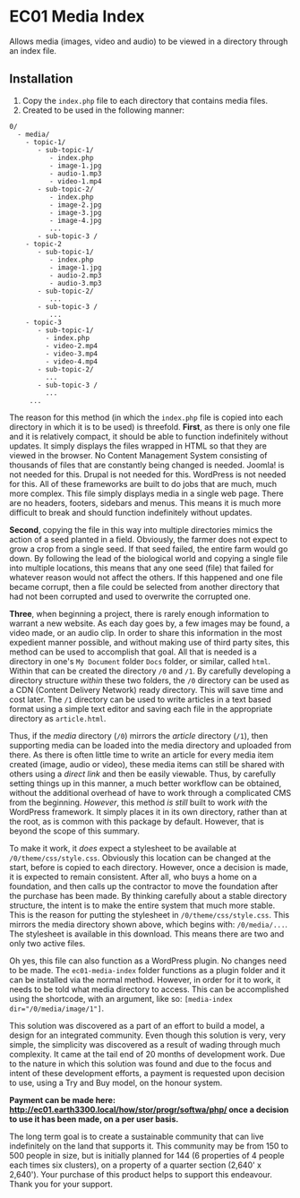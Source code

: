 # EC01 Media Index
Allows media (images, video and audio) to be viewed in a directory through an index file.

## Installation

1. Copy the `index.php` file to each directory that contains media files.
2. Created to be used in the following manner:

```
0/
  - media/
    - topic-1/
       - sub-topic-1/
          - index.php
          - image-1.jpg
          - audio-1.mp3
          - video-1.mp4
       - sub-topic-2/
          - index.php
          - image-2.jpg
          - image-3.jpg
          - image-4.jpg
          ...
       - sub-topic-3 /
    - topic-2
       - sub-topic-1/
          - index.php
          - image-1.jpg
          - audio-2.mp3
          - audio-3.mp3
       - sub-topic-2/
          ...
       - sub-topic-3 /
          ...
    - topic-3
       - sub-topic-1/
         - index.php
         - video-2.mp4
         - video-3.mp4
         - video-4.mp4
       - sub-topic-2/
         ...
       - sub-topic-3 /
         ...
     ...
```
The reason for this method (in which the `index.php` file is copied into each directory in which it is to be used) is threefold. **First**, as there is only one file and it is relatively compact, it should be able to function indefinitely without updates. It simply displays the files wrapped in HTML so that they are viewed in the browser. No Content Management System consisting of thousands of files that are constantly being changed is needed. Joomla! is not needed for this. Drupal is not needed for this. WordPress is not needed for this. All of these frameworks are built to do jobs that are much, much more complex. This file simply displays media in a single web page. There are no headers, footers, sidebars and menus. This means it is much more difficult to break and should function indefinitely without updates.

**Second**, copying the file in this way into multiple directories mimics the action of a seed planted in a field. Obviously, the farmer does not expect to grow a crop from a single seed. If that seed failed, the entire farm would go down. By following the lead of the biological world and copying a single file into multiple locations, this means that any one seed (file) that failed for whatever reason would not affect the others. If this happened and one file became corrupt, then a file could be selected from another directory that had not been corrupted and used to overwrite the corrupted one.

**Three**, when beginning a project, there is rarely enough information to warrant a new website. As each day goes by, a few images may be found, a video made, or an audio clip. In order to share this information in the most expedient manner possible, and without making use of third party sites, this method can be used to accomplish that goal. All that is needed is a directory in one's `My Document` folder `Docs` folder, or similar, called `html`. Within that can be created the directory `/0` and `/1`. By carefully developing a directory structure _within_ these two folders, the `/0` directory can be used as a CDN (Content Delivery Network) ready directory. This will save time and cost later. The `/1` directory can be used to write articles in a text based format using a simple text editor and saving each file in the appropriate directory as `article.html`. 

Thus, if the _media_ directory (`/0`) mirrors the _article_ directory (`/1`), then supporting media can be loaded into the media directory and uploaded from there. As there is often little time to write an article for every media item created (image, audio or video), these media items can still be shared with others using a _direct link_ and then be easily viewable. Thus, by carefully setting things up in this manner, a much better workflow can be obtained, without the additional overhead of have to work through a complicated CMS from the beginning. _However_, this method _is still_ built to work _with_ the WordPress framework. It simply places it in its own directory, rather than at the root, as is common with this package by default. However, that is beyond the scope of this summary.

To make it work, it _does_ expect a stylesheet to be available at `/0/theme/css/style.css`. Obviously this location can be changed at the start, before is copied to each directory. However, once a decision is made, it is expected to remain consistent. After all, who buys a home on a foundation, and then calls up the contractor to move the foundation after the purchase has been made. By thinking carefully about a stable directory structure, the intent is to make the entire system that much more stable. This is the reason for putting the stylesheet in `/0/theme/css/style.css`. This mirrors the media directory shown above, which begins with: `/0/media/...`. The stylesheet is available in this download. This means there are two and only two active files.

Oh yes, this file can also function as a WordPress plugin. No changes need to be made. The `ec01-media-index` folder functions as a plugin folder and it can be installed via the normal method. However, in order for it to work, it needs to be told what media directory to access. This can be accomplished using the shortcode, with an argument, like so: `[media-index dir="/0/media/image/1"]`.

This solution was discovered as a part of an effort to build a model, a design for an integrated community. Even though this solution is very, very simple, the simplicity was discovered as a result of wading through much complexity. It came at the tail end of 20 months of development work. Due to the nature in which this solution was found and due to the focus and intent of these development efforts, a payment is requested upon decision to use, using a Try and Buy model, on the honour system.

**Payment can be made here: http://ec01.earth3300.local/how/stor/progr/softwa/php/ once a decision to use it has been made, on a per user basis.**

The long term goal is to create a sustainable community that can live indefinitely on the land that supports it. This community may be from 150 to 500 people in size, but is initially planned for 144 (6 properties of 4 people each times six clusters), on a property of a quarter section (2,640' x 2,640'). Your purchase of this product helps to support this endeavour. Thank you for your support.

